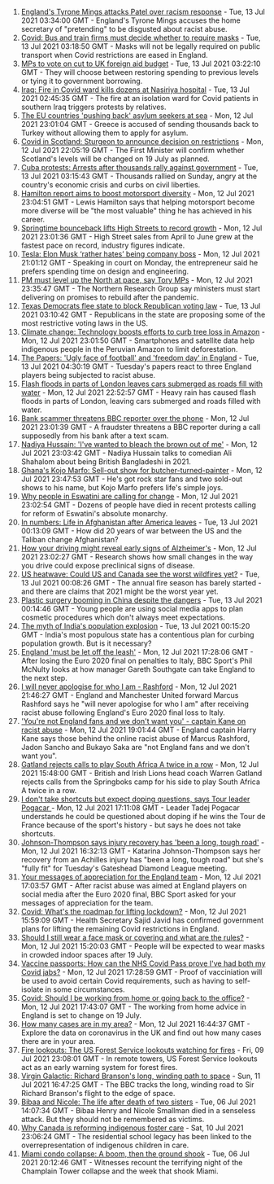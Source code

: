1. [England's Tyrone Mings attacks Patel over racism response](https://www.bbc.co.uk/news/uk-politics-57778668) - Tue, 13 Jul 2021 03:34:00 GMT - England's Tyrone Mings accuses the home secretary of "pretending" to be disgusted about racist abuse.
2. [Covid: Bus and train firms must decide whether to require masks](https://www.bbc.co.uk/news/business-57813402) - Tue, 13 Jul 2021 03:18:50 GMT - Masks will not be legally required on public transport when Covid restrictions are eased in England.
3. [MPs to vote on cut to UK foreign aid budget](https://www.bbc.co.uk/news/uk-57815034) - Tue, 13 Jul 2021 03:22:10 GMT - They will choose between restoring spending to previous levels or tying it to government borrowing.
4. [Iraq: Fire in Covid ward kills dozens at Nasiriya hospital](https://www.bbc.co.uk/news/world-middle-east-57814954) - Tue, 13 Jul 2021 02:45:35 GMT - The fire at an isolation ward for Covid patients in southern Iraq triggers protests by relatives.
5. [The EU countries 'pushing back' asylum seekers at sea](https://www.bbc.co.uk/news/world-europe-57809909) - Mon, 12 Jul 2021 23:01:04 GMT - Greece is accused of sending thousands back to Turkey without allowing them to apply for asylum.
6. [Covid in Scotland: Sturgeon to announce decision on restrictions](https://www.bbc.co.uk/news/uk-scotland-scotland-politics-57806095) - Mon, 12 Jul 2021 22:05:19 GMT - The First Minister will confirm whether Scotland's levels will be changed on 19 July as planned.
7. [Cuba protests: Arrests after thousands rally against government](https://www.bbc.co.uk/news/world-latin-america-57813704) - Tue, 13 Jul 2021 03:15:43 GMT - Thousands rallied on Sunday, angry at the country's economic crisis and curbs on civil liberties.
8. [Hamilton report aims to boost motorsport diversity](https://www.bbc.co.uk/sport/formula1/57783786) - Mon, 12 Jul 2021 23:04:51 GMT - Lewis Hamilton says that helping motorsport become more diverse will be "the most valuable" thing he has achieved in his career.
9. [Springtime bounceback lifts High Streets to record growth](https://www.bbc.co.uk/news/business-57804446) - Mon, 12 Jul 2021 23:01:36 GMT - High Street sales from April to June grew at the fastest pace on record, industry figures indicate.
10. [Tesla: Elon Musk ‘rather hates’ being company boss](https://www.bbc.co.uk/news/business-57813938) - Mon, 12 Jul 2021 21:01:12 GMT - Speaking in court on Monday, the entrepreneur said he prefers spending time on design and engineering.
11. [PM must level up the North at pace, say Tory MPs](https://www.bbc.co.uk/news/uk-politics-57813975) - Mon, 12 Jul 2021 23:35:47 GMT - The Northern Research Group say ministers must start delivering on promises to rebuild after the pandemic.
12. [Texas Democrats flee state to block Republican voting law](https://www.bbc.co.uk/news/world-us-canada-57814213) - Tue, 13 Jul 2021 03:10:42 GMT - Republicans in the state are proposing some of the most restrictive voting laws in the US.
13. [Climate change: Technology boosts efforts to curb tree loss in Amazon](https://www.bbc.co.uk/news/science-environment-57807544) - Mon, 12 Jul 2021 23:01:50 GMT - Smartphones and satellite data help indigenous people in the Peruvian Amazon to limit deforestation.
14. [The Papers: 'Ugly face of football' and 'freedom day' in England](https://www.bbc.co.uk/news/blogs-the-papers-57814894) - Tue, 13 Jul 2021 04:30:19 GMT - Tuesday's papers react to three England players being subjected to racist abuse.
15. [Flash floods in parts of London leaves cars submerged as roads fill with water](https://www.bbc.co.uk/news/uk-57811613) - Mon, 12 Jul 2021 22:52:57 GMT - Heavy rain has caused flash floods in parts of London, leaving cars submerged and roads filled with water.
16. [Bank scammer threatens BBC reporter over the phone](https://www.bbc.co.uk/news/uk-england-northamptonshire-57809349) - Mon, 12 Jul 2021 23:01:39 GMT - A fraudster threatens a BBC reporter during a call supposedly from his bank after a text scam.
17. [Nadiya Hussain: 'I've wanted to bleach the brown out of me'](https://www.bbc.co.uk/news/uk-57809147) - Mon, 12 Jul 2021 23:03:42 GMT - Nadiya Hussain talks to comedian Ali Shahalom about being British Bangladeshi in 2021.
18. [Ghana's Kojo Marfo: Sell-out show for butcher-turned-painter](https://www.bbc.co.uk/news/world-africa-57553149) - Mon, 12 Jul 2021 23:47:53 GMT - He's got rock star fans and two sold-out shows to his name, but Kojo Marfo prefers life's simple joys.
19. [Why people in Eswatini are calling for change](https://www.bbc.co.uk/news/world-africa-57807153) - Mon, 12 Jul 2021 23:02:54 GMT - Dozens of people have died in recent protests calling for reform of Eswatini's absolute monarchy.
20. [In numbers: Life in Afghanistan after America leaves](https://www.bbc.co.uk/news/world-asia-57767067) - Tue, 13 Jul 2021 00:13:09 GMT - How did 20 years of war between the US and the Taliban change Afghanistan?
21. [How your driving might reveal early signs of Alzheimer's](https://www.bbc.co.uk/news/business-57670006) - Mon, 12 Jul 2021 23:02:27 GMT - Research shows how small changes in the way you drive could expose preclinical signs of disease.
22. [US heatwave: Could US and Canada see the worst wildfires yet?](https://www.bbc.co.uk/news/57770728) - Tue, 13 Jul 2021 00:08:26 GMT - The annual fire season has barely started - and there are claims that 2021 might be the worst year yet.
23. [Plastic surgery booming in China despite the dangers](https://www.bbc.co.uk/news/world-asia-china-57691525) - Tue, 13 Jul 2021 00:14:46 GMT - Young people are using social media apps to plan cosmetic procedures which don't always meet expectations.
24. [The myth of India's population explosion](https://www.bbc.co.uk/news/world-asia-india-57801764) - Tue, 13 Jul 2021 00:15:20 GMT - India's most populous state has a contentious plan for curbing population growth. But is it necessary?
25. [England 'must be let off the leash'](https://www.bbc.co.uk/sport/football/57807877) - Mon, 12 Jul 2021 17:28:06 GMT - After losing the Euro 2020 final on penalties to Italy, BBC Sport's Phil McNulty looks at how manager Gareth Southgate can take England to the next step.
26. [I will never apologise for who I am - Rashford](https://www.bbc.co.uk/sport/football/57814154) - Mon, 12 Jul 2021 21:46:27 GMT - England and Manchester United forward Marcus Rashford says he "will never apologise for who I am" after receiving racist abuse following England's Euro 2020 final loss to Italy.
27. ['You're not England fans and we don't want you' - captain Kane on racist abuse](https://www.bbc.co.uk/sport/football/57813679) - Mon, 12 Jul 2021 19:01:44 GMT - England captain Harry Kane says those behind the online racist abuse of Marcus Rashford, Jadon Sancho and Bukayo Saka are "not England fans and we don't want you".
28. [Gatland rejects calls to play South Africa A twice in a row](https://www.bbc.co.uk/sport/rugby-union/57810953) - Mon, 12 Jul 2021 15:48:00 GMT - British and Irish Lions head coach Warren Gatland rejects calls from the Springboks camp for his side to play South Africa A twice in a row.
29. [I don't take shortcuts but expect doping questions, says Tour leader Pogacar ](https://www.bbc.co.uk/sport/cycling/57800746) - Mon, 12 Jul 2021 17:11:08 GMT - Leader Tadej Pogacar understands he could be questioned about doping if he wins the Tour de France because of the sport's history - but says he does not take shortcuts.
30. [Johnson-Thompson says injury recovery has 'been a long, tough road'](https://www.bbc.co.uk/sport/athletics/57809989) - Mon, 12 Jul 2021 16:32:13 GMT - Katarina Johnson-Thompson says her recovery from an Achilles injury has "been a long, tough road" but she's "fully fit" for Tuesday's Gateshead Diamond League meeting.
31. [Your messages of appreciation for the England team](https://www.bbc.co.uk/sport/football/57808570) - Mon, 12 Jul 2021 17:03:57 GMT - After racist abuse was aimed at England players on social media after the Euro 2020 final, BBC Sport asked for your messages of appreciation for the team.
32. [Covid: What's the roadmap for lifting lockdown?](https://www.bbc.co.uk/news/explainers-52530518) - Mon, 12 Jul 2021 15:59:09 GMT - Health Secretary Sajid Javid has confirmed government plans for lifting the remaining Covid restrictions in England.
33. [Should I still wear a face mask or covering and what are the rules?](https://www.bbc.co.uk/news/health-51205344) - Mon, 12 Jul 2021 15:20:03 GMT - People will be expected to wear masks in crowded indoor spaces after 19 July.
34. [Vaccine passports: How can the NHS Covid Pass prove I've had both my Covid jabs?](https://www.bbc.co.uk/news/explainers-55718553) - Mon, 12 Jul 2021 17:28:59 GMT - Proof of vacciniation will be used to avoid certain Covid requirements, such as having to self-isolate in some circumstances.
35. [Covid: Should I be working from home or going back to the office?](https://www.bbc.co.uk/news/business-52567567) - Mon, 12 Jul 2021 17:43:07 GMT - The working from home advice in England is set to change on 19 July.
36. [How many cases are in my area?](https://www.bbc.co.uk/news/uk-51768274) - Mon, 12 Jul 2021 16:44:37 GMT - Explore the data on coronavirus in the UK and find out how many cases there are in your area.
37. [Fire lookouts: The US Forest Service lookouts watching for fires](https://www.bbc.co.uk/news/world-us-canada-57626403) - Fri, 09 Jul 2021 23:08:01 GMT - In remote towers, US Forest Service lookouts act as an early warning system for forest fires.
38. [Virgin Galactic: Richard Branson's long, winding path to space](https://www.bbc.co.uk/news/science-environment-57798167) - Sun, 11 Jul 2021 16:47:25 GMT - The BBC tracks the long, winding road to Sir Richard Branson's flight to the edge of space.
39. [Bibaa and Nicole: The life after death of two sisters](https://www.bbc.co.uk/news/uk-england-london-57679755) - Tue, 06 Jul 2021 14:07:34 GMT - Bibaa Henry and Nicole Smallman died in a senseless attack. But they should not be remembered as victims.
40. [Why Canada is reforming indigenous foster care](https://www.bbc.co.uk/news/world-us-canada-57646170) - Sat, 10 Jul 2021 23:06:24 GMT - The residential school legacy has been linked to the overrepresentation of indigenous children in care.
41. [Miami condo collapse: A boom, then the ground shook](https://www.bbc.co.uk/news/world-us-canada-57690165) - Tue, 06 Jul 2021 20:12:46 GMT - Witnesses recount the terrifying night of the Champlain Tower collapse and the week that shook Miami.
